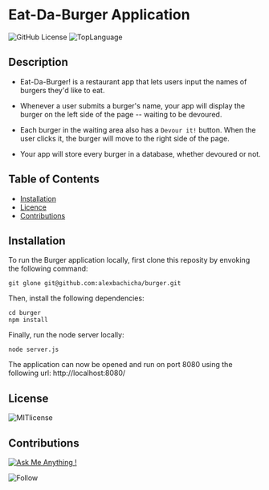 # Eat-Da-Burger Application

![GitHub License](https://img.shields.io/badge/made%20by-%40alexbachicha-orange)
![TopLanguage](https://img.shields.io/github/languages/top/alexbachicha/burger)

## Description

* Eat-Da-Burger! is a restaurant app that lets users input the names of burgers they'd like to eat.

* Whenever a user submits a burger's name, your app will display the burger on the left side of the page -- waiting to be devoured.

* Each burger in the waiting area also has a `Devour it!` button. When the user clicks it, the burger will move to the right side of the page.

* Your app will store every burger in a database, whether devoured or not.

## Table of Contents 

- [Installation](#Installation)
- [Licence](#Licence)
- [Contributions](#Contributions)

## Installation

To run the Burger application locally, first clone this reposity by envoking the following command:

```
git glone git@github.com:alexbachicha/burger.git
```

Then, install the following dependencies:

```
cd burger
npm install
```

Finally, run the node server locally:

```
node server.js
```

The application can now be opened and run on port 8080 using the following url: http://localhost:8080/

## License

![MITlicense](https://img.shields.io/npm/l/express)

## Contributions

[![Ask Me Anything !](https://img.shields.io/badge/Ask%20me-anything-1abc9c.svg)](https://github.com/alexbachicha)

![Follow](https://img.shields.io/github/followers/alexbachicha?style=social)

